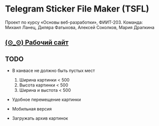 # Telegram Sticker File Maker (TSFL)
 Проект по курсу «Основы веб-разработки», ФИИТ-203. Команда: Михаил Ланец, Диляра Фатыхова, Алексей Соколков, Мария Драпкина  

## <a href="https://converter-to-telegram-stickers.github.io/" target="_blank">(⊙_⊙) Рабочий сайт</a>  

## TODO
- В канвасе не должно быть пустых мест
  1. Ширина картинки < 500  
  2. Высота картинки < 500  
  3. Ширина и выстота < 500  

- Удобное перемещение картинки  
- Мобильная версия  
- Загружать архив картинок

